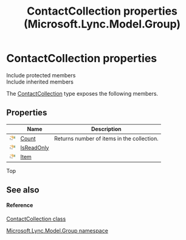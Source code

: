 ﻿---
title: ContactCollection properties (Microsoft.Lync.Model.Group)
TOCTitle: ContactCollection properties
ms:assetid: Properties.T:Microsoft.Lync.Model.Group.ContactCollection_DI_3_UC_OCS14MrefLyncWPF
ms:mtpsurl: https://msdn.microsoft.com/en-us/library/microsoft.lync.model.group.contactcollection_di_3_uc_ocs14mreflyncwpf_properties(v=office.15)
ms:contentKeyID: 48595783
ms.date: 07/28/2014
mtps_version: v=office.15
---

# ContactCollection properties

Include protected members  
Include inherited members  

The [ContactCollection](contactcollection-class-microsoft-lync-model-group_2.md) type exposes the following members.

## Properties

<table>
<thead>
<tr class="header">
<th> </th>
<th>Name</th>
<th>Description</th>
</tr>
</thead>
<tbody>
<tr class="odd">
<td><img src="images/JJ275421.pubproperty(Office.15).gif" title="Public property" alt="Public property" /></td>
<td><a href="contactcollection-count-property-microsoft-lync-model-group_2.md">Count</a></td>
<td>Returns number of items in the collection.</td>
</tr>
<tr class="even">
<td><img src="images/JJ275421.pubproperty(Office.15).gif" title="Public property" alt="Public property" /></td>
<td><a href="contactcollection-isreadonly-property-microsoft-lync-model-group_2.md">IsReadOnly</a></td>
<td></td>
</tr>
<tr class="odd">
<td><img src="images/JJ275421.pubproperty(Office.15).gif" title="Public property" alt="Public property" /></td>
<td><a href="contactcollection-item-property-microsoft-lync-model-group_2.md">Item</a></td>
<td></td>
</tr>
</tbody>
</table>


Top

## See also

#### Reference

[ContactCollection class](contactcollection-class-microsoft-lync-model-group_2.md)

[Microsoft.Lync.Model.Group namespace](microsoft-lync-model-group-namespace_2.md)

